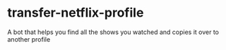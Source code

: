 # transfer-netflix-profile
A bot that helps you find all the shows you watched and copies it over to another profile
